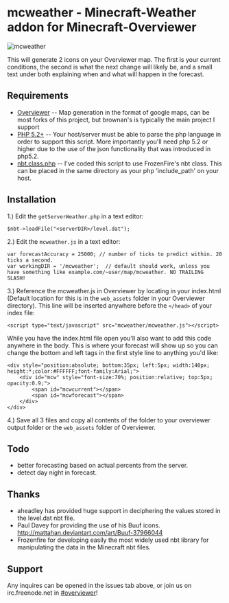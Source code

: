 mcweather - Minecraft-Weather addon for Minecraft-Overviewer
=============

![mcweather](http://i.imgur.com/z1KMh.png)

This will generate 2 icons on your Overviewer map. The first is your current conditions, the second is what the next change will likely be, and a small text under both explaining when and what will happen in the forecast.

Requirements
-------

* [Overviewer](https://github.com/brownan/Minecraft-Overviewer) -- Map generation in the format of google maps, can be most forks of this project, but brownan's is typically the main project I support
* [PHP 5.2+](http://php.net/) -- Your host/server must be able to parse the php language in order to support this script. More importantly you'll need php 5.2 or higher due to the use of the json functionality that was introduced in php5.2.
* [nbt.class.php](http://svn.thefrozenfire.com/minecraft/NBT/trunk/) -- I've coded this script to use FrozenFire's nbt class. This can be placed in the same directory as your php 'include_path' on your host.

Installation
-------

1.) Edit the `getServerWeather.php` in a text editor:
    
    $nbt->loadFile("<serverDIR>/level.dat");
    
2.) Edit the `mcweather.js` in a text editor:
    
    var forecastAccuracy = 25000; // number of ticks to predict within. 20 ticks a second.
    var workingDIR = '/mcweather';  // default should work, unless you have something like example.com/~user/map/mcweather. NO TRAILING SLASH!
    
3.) Reference the mcweather.js in Overviewer by locating in your index.html (Default location for this is in the `web_assets` folder in your Overviewer directory). This line will be inserted anywhere before the `</head>` of your index file:

    <script type="text/javascript" src="mcweather/mcweather.js"></script>
    
While you have the index.html file open you'll also want to add this code anywhere in the body. This is where your forecast will show up so you can change the bottom and left tags in the first style line to anything you'd like:

    <div style="position:absolute; bottom:35px; left:5px; width:140px; height:*;color:#FFFFFF;font-family:Arial;">
        <div id="mcw" style="font-size:70%; position:relative; top:5px; opacity:0.9;">
            <span id="mcwcurrent"></span>
            <span id="mcwforecast"></span>
        </div>
    </div>

4.) Save all 3 files and copy all contents of the folder to your overviewer output folder or the `web_assets` folder of Overviewer.
    
Todo
-------

- better forecasting based on actual percents from the server.
- detect day night in forecast.

Thanks
-------

- aheadley has provided huge support in deciphering the values stored in the level.dat nbt file.
- Paul Davey for providing the use of his Buuf icons. http://mattahan.deviantart.com/art/Buuf-37966044
- Frozenfire for developing easily the most widely used nbt library for manipulating the data in the Minecraft nbt files.

Support
-------

Any inquires can be opened in the issues tab above, or join us on irc.freenode.net in [#overviewer](http://webchat.freenode.net?channels=overviewer)!